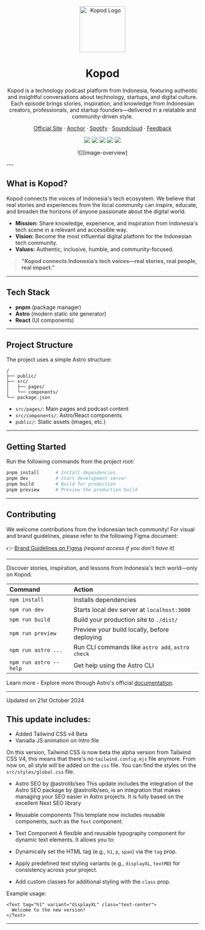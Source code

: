 <div align="center"><a name="readme-top"></a>

<a href="https://kopod.treonstudio.com">
  <img src="https://github.com/user-attachments/assets/6cfe4e80-6965-412f-8bbc-2c31f03829c6" width="120" alt="Kopod Logo">
</a>

# Kopod

Kopod is a technology podcast platform from Indonesia, featuring authentic and insightful conversations about technology, startups, and digital culture. Each episode brings stories, inspiration, and knowledge from Indonesian creators, professionals, and startup founders—delivered in a relatable and community-driven style.

[Official Site](https://kopod.treonstudio.com) · [Anchor](https://anchor.fm/kopod) · [Spotify](https://open.spotify.com/show/kopod) · [Soundcloud](https://soundcloud.com/kopod) · [Feedback](https://github.com/Treon-Studio/kopod/issues)

[![](https://img.shields.io/badge/Share-X-blue?logo=x)](https://x.com/intent/tweet?text=Check+out+Kopod+Tech+Podcast+from+Indonesia!+https://kopod.treonstudio.com)
[![](https://img.shields.io/badge/Share-Telegram-blue?logo=telegram)](https://t.me/share/url?url=https://kopod.treonstudio.com)
[![](https://img.shields.io/badge/Share-WhatsApp-green?logo=whatsapp)](https://wa.me/?text=Check+out+Kopod+Tech+Podcast+from+Indonesia!+https://kopod.treonstudio.com)
[![](https://img.shields.io/badge/Share-Reddit-orange?logo=reddit)](https://reddit.com/submit?url=https://kopod.treonstudio.com&title=Kopod+Tech+Podcast+from+Indonesia)
[![](https://img.shields.io/badge/Share-LinkedIn-blue?logo=linkedin)](https://www.linkedin.com/sharing/share-offsite/?url=https://kopod.treonstudio.com)

![][image-overview]

</div>
---

## What is Kopod?
Kopod connects the voices of Indonesia's tech ecosystem. We believe that real stories and experiences from the local community can inspire, educate, and broaden the horizons of anyone passionate about the digital world.

- **Mission:** Share knowledge, experience, and inspiration from Indonesia's tech scene in a relevant and accessible way.
- **Vision:** Become the most influential digital platform for the Indonesian tech community.
- **Values:** Authentic, inclusive, humble, and community-focused.

> **"Kopod connects Indonesia’s tech voices—real stories, real people, real impact."**

---

## Tech Stack
- **pnpm** (package manager)
- **Astro** (modern static site generator)
- **React** (UI components)

---

## Project Structure

The project uses a simple Astro structure:

```
/
├── public/
├── src/
│   ├── pages/
│   └── components/
└── package.json
```

- `src/pages/`: Main pages and podcast content
- `src/components/`: Astro/React components
- `public/`: Static assets (images, etc.)

---

## Getting Started

Run the following commands from the project root:

```bash
pnpm install      # Install dependencies
pnpm dev          # Start development server
pnpm build        # Build for production
pnpm preview      # Preview the production build
```

---

## Contributing
We welcome contributions from the Indonesian tech community! For visual and brand guidelines, please refer to the following Figma document:

👉 [Brand Guidelines on Figma](https://www.figma.com/) _(request access if you don't have it)_

---

Discover stories, inspiration, and lessons from Indonesia's tech world—only on Kopod.

| Command                | Action                                           |
| :--------------------- | :----------------------------------------------- |
| `npm install`          | Installs dependencies                            |
| `npm run dev`          | Starts local dev server at `localhost:3000`      |
| `npm run build`        | Build your production site to `./dist/`          |
| `npm run preview`      | Preview your build locally, before deploying     |
| `npm run astro ...`    | Run CLI commands like `astro add`, `astro check` |
| `npm run astro --help` | Get help using the Astro CLI                     |

Learn more - Explore more through Astro's official [documentation](https://docs.astro.build).

------
Updated on 21st October 2024

## This update includes:

- Added Tailwind CSS v4 Beta
- Vanialla JS animation on Intro file 

On this version, Tailwind CSS is now beta the alpha version from Tailwind CSS V4, this means that there's no `tailwind.config.mjs` file anymore. From now on, all style will be added on the `css` file. You can find the styles on the `src/styles/global.css` file.


- Astro SEO by @astrolib/seo
This update includes the integration of the Astro SEO package by @astrolib/seo, is an integration that makes managing your SEO easier in Astro projects. It is fully based on the excellent Next SEO library

- Reusable components
This template now includes reusable components, such as the `Text` component:

- Text Component
A flexible and reusable typography component for dynamic text elements. It allows you to:

- Dynamically set the HTML tag (e.g., `h1`, `p`, `span`) via the `tag` prop.
- Apply predefined text styling variants (e.g., `displayXL`, `textMD`) for consistency across your project.
- Add custom classes for additional styling with the `class` prop.

Example usage:
```astro
<Text tag="h1" variant="displayXL" class="text-center">
  Welcome to the new version!
</Text>
```
-----
